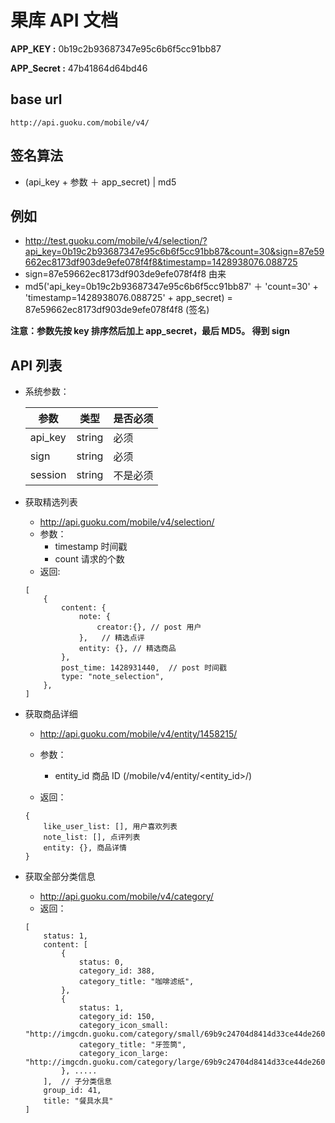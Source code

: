 # 果库 API 文档 #


**APP_KEY :** 0b19c2b93687347e95c6b6f5cc91bb87 

**APP_Secret :** 47b41864d64bd46


## base url ##
```
http://api.guoku.com/mobile/v4/
```


## 签名算法 ##
* (api_key + 参数 ＋ app_secret) | md5

## 例如

* http://test.guoku.com/mobile/v4/selection/?api_key=0b19c2b93687347e95c6b6f5cc91bb87&count=30&sign=87e59662ec8173df903de9efe078f4f8&timestamp=1428938076.088725
* sign=87e59662ec8173df903de9efe078f4f8 由来
* md5('api_key=0b19c2b93687347e95c6b6f5cc91bb87' ＋ 'count=30' + 'timestamp=1428938076.088725' + app_secret)  = 87e59662ec8173df903de9efe078f4f8 (签名)

**注意：参数先按 key 排序然后加上 app_secret，最后 MD5。 得到 sign**

## API 列表

* 系统参数：

	参数 		 | 类型			  |  是否必须
	------------ | ------------- | ------------
	api_key 	 | string  		  | 必须
	sign 		 | string  		  | 必须
	session 	 | string 		  | 不是必须

* 获取精选列表
	* http://api.guoku.com/mobile/v4/selection/
	* 参数：
		* timestamp 时间戳
		* count     请求的个数
	* 返回:
	
	```
	[
		{
			content: {
				note: {
					creator:{}, // post 用户
				},   // 精选点评
				entity: {}, // 精选商品
			},
			post_time: 1428931440,  // post 时间戳 
			type: "note_selection",
		},
	]
	```
	
* 获取商品详细
	* http://api.guoku.com/mobile/v4/entity/1458215/
	* 参数：
		* entity_id 商品 ID (/mobile/v4/entity/<entity_id>/)
		
	* 返回：	
	
	```
	{
		like_user_list: [], 用户喜欢列表
		note_list: [], 点评列表
		entity: {}, 商品详情
	}
	```
	
* 获取全部分类信息
	* http://api.guoku.com/mobile/v4/category/
	* 返回：
	
	```
	[
		status: 1,
		content: [
			{
				status: 0,
				category_id: 388,
				category_title: "咖啡滤纸",
			}, 
			{
				status: 1,
				category_id: 150,
				category_icon_small: "http://imgcdn.guoku.com/category/small/69b9c24704d8414d33ce44de2603cacb",
				category_title: "牙签筒",
				category_icon_large: "http://imgcdn.guoku.com/category/large/69b9c24704d8414d33ce44de2603cacb"
			}, .....
		],  // 子分类信息
		group_id: 41,
		title: "餐具水具"
	]
	```
		